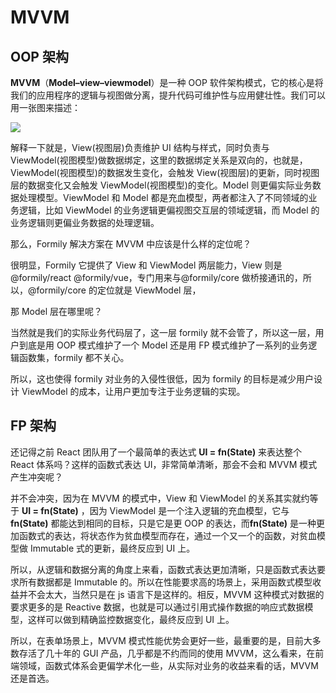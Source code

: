 # MVVM

## OOP 架构

**MVVM**（**Model–view–viewmodel**）是一种 OOP 软件架构模式，它的核心是将我们的应用程序的逻辑与视图做分离，提升代码可维护性与应用健壮性。我们可以用一张图来描述：

![](//img.alicdn.com/imgextra/i3/O1CN01jiB7h723ZFf0lBCTo_!!6000000007269-55-tps-1244-432.svg)

解释一下就是，View(视图层)负责维护 UI 结构与样式，同时负责与 ViewModel(视图模型)做数据绑定，这里的数据绑定关系是双向的，也就是，ViewModel(视图模型)的数据发生变化，会触发 View(视图层)的更新，同时视图层的数据变化又会触发 ViewModel(视图模型)的变化。Model 则更偏实际业务数据处理模型。ViewModel 和 Model 都是充血模型，两者都注入了不同领域的业务逻辑，比如 ViewModel 的业务逻辑更偏视图交互层的领域逻辑，而 Model 的业务逻辑则更偏业务数据的处理逻辑。

那么，Formily 解决方案在 MVVM 中应该是什么样的定位呢？

很明显，Formily 它提供了 View 和 ViewModel 两层能力，View 则是@formily/react @formily/vue，专门用来与@formily/core 做桥接通讯的，所以，@formily/core 的定位就是 ViewModel 层，

那 Model 层在哪里呢？

当然就是我们的实际业务代码层了，这一层 formily 就不会管了，所以这一层，用户到底是用 OOP 模式维护了一个 Model 还是用 FP 模式维护了一系列的业务逻辑函数集，formily 都不关心。

所以，这也使得 formily 对业务的入侵性很低，因为 formily 的目标是减少用户设计 ViewModel 的成本，让用户更加专注于业务逻辑的实现。

## FP 架构

还记得之前 React 团队用了一个最简单的表达式 **UI = fn(State)** 来表达整个 React 体系吗？这样的函数式表达 UI，非常简单清晰，那会不会和 MVVM 模式产生冲突呢？

并不会冲突，因为在 MVVM 的模式中，View 和 ViewModel 的关系其实就约等于 **UI = fn(State)** ，因为 ViewModel 是一个注入逻辑的充血模型，它与 **fn(State)** 都能达到相同的目标，只是它是更 OOP 的表达，而**fn(State)** 是一种更加函数式的表达，将状态作为贫血模型而存在，通过一个又一个的函数，对贫血模型做 Immutable 式的更新，最终反应到 UI 上。

所以，从逻辑和数据分离的角度上来看，函数式表达更加清晰，只是函数式表达要求所有数据都是 Immutable 的。所以在性能要求高的场景上，采用函数式模型收益并不会太大，当然只是在 js 语言下是这样的。相反，MVVM 这种模式对数据的要求更多的是 Reactive 数据，也就是可以通过引用式操作数据的响应式数据模型，这样可以做到精确监控数据变化，最终反应到 UI 上。

所以，在表单场景上，MVVM 模式性能优势会更好一些，最重要的是，目前大多数存活了几十年的 GUI 产品，几乎都是不约而同的使用 MVVM，这么看来，在前端领域，函数式体系会更偏学术化一些，从实际对业务的收益来看的话，MVVM 还是首选。
